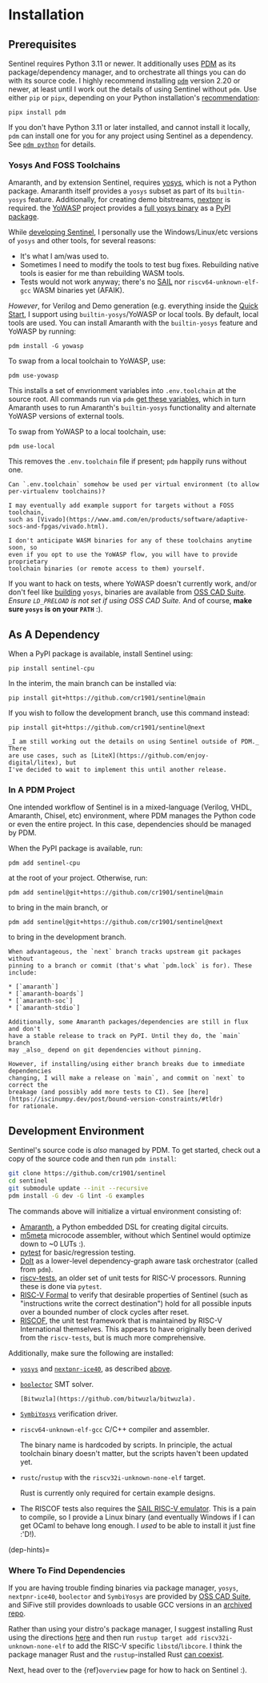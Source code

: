 # Installation

## Prerequisites

Sentinel requires Python 3.11 or newer. It additionally uses [PDM](https://pdm.fming.dev/latest/)
as its package/dependency manager, and to orchestrate all things you can do
with its source code. I highly recommend installing [`pdm`](https://pdm-project.org)
version 2.20 or newer, at least until I work out the details of using Sentinel
without `pdm`. Use either `pip` or `pipx`, depending on your Python installation's
[recommendation](https://packaging.python.org/en/latest/specifications/externally-managed-environments/#guide-users-towards-virtual-environments):

```
pipx install pdm
```

If you don't have Python 3.11 or later installed, and cannot install it locally,
`pdm` can install one for you for any project using Sentinel as a dependency.
See [`pdm python`](https://pdm-project.org/en/latest/usage/project/#install-python-interpreters-with-pdm)
for details.

### Yosys And FOSS Toolchains

Amaranth, and by extension Sentinel, requires [yosys](https://github.com/YosysHQ/yosys),
which is not a Python package. Amaranth itself provides a `yosys` subset as
part of its `builtin-yosys` feature. Additionally, for creating demo
bitstreams, [nextpnr](https://github.com/YosysHQ/nextpnr/) is required.
the [YoWASP](https://yowasp.org/) project provides a
[full yosys binary](https://github.com/YoWASP/yosys) as a
[PyPI package](https://pypi.org/project/yowasp-yosys/). 

While [developing Sentinel](#development-environment), I personally use the
Windows/Linux/etc versions of `yosys` and other tools, for several reasons:

* It's what I am/was used to.
* Sometimes I need to modify the tools to test bug fixes. Rebuilding native
  tools is easier for me than rebuilding WASM tools.
* Tests would not work anyway; there's no [SAIL](https://github.com/riscv/sail-riscv)
  nor `riscv64-unknown-elf-gcc` WASM binaries yet (AFAIK).

_However_, for Verilog and Demo generation (e.g. everything inside the
[Quick Start](./quickstart.md), I support using `builtin-yosys`/YoWASP or
local tools. By default, local tools are used. You can install Amaranth with
the `builtin-yosys` feature and YoWASP by running:

```
pdm install -G yowasp
```

To swap from a local toolchain to YoWASP, use:

```
pdm use-yowasp
```

This installs a set of envrionment variables into `.env.toolchain` at the
source root. All commands run via `pdm` [get these variables](https://pdm-project.org/latest/usage/scripts/#env_file),
which in turn Amaranth uses to run Amaranth's `builtin-yosys` functionality
and alternate YoWASP versions of external tools.

To swap from YoWASP to a local toolchain, use:

```
pdm use-local
```

This removes the `.env.toolchain` file if present; `pdm` happily runs
without one.

<!-- ```{tip} You can install both a YoWASP environment and a local environment
separately and swap between them [using `pdm`](https://pdm-project.org/latest/usage/venv/#create-a-virtualenv-yourself)

Many `pdm` commands have a `--venv` parameter to distinguish virtual
environments (including the environment used from not providing `--venv`). This
is demonstrated in the `README.md` provided at the source root.
``` -->

```{todo}
Can `.env.toolchain` somehow be used per virtual environment (to allow
per-virtualenv toolchains)?
```

```{note}
I may eventually add example support for targets without a FOSS toolchain,
such as [Vivado](https://www.amd.com/en/products/software/adaptive-socs-and-fpgas/vivado.html).

I don't anticipate WASM binaries for any of these toolchains anytime soon, so
even if you opt to use the YoWASP flow, you will have to provide proprietary
toolchain binaries (or remote access to them) yourself.
```

If you want to hack on tests, where YoWASP doesn't currently work, and/or don't
feel like [building](https://github.com/YosysHQ/yosys/#building-from-source)
`yosys`, binaries are available from [OSS CAD Suite](https://github.com/YosysHQ/oss-cad-suite-build).
_Ensure `LD_PRELOAD` is not set if using OSS CAD Suite._ And of course, **make
sure `yosys` is on your `PATH`** :).

## As A Dependency

When a PyPI package is available, install Sentinel using:

```
pip install sentinel-cpu
```

In the interim, the main branch can be installed via:

```
pip install git+https://github.com/cr1901/sentinel@main
```

If you wish to follow the development branch, use this command instead:

```
pip install git+https://github.com/cr1901/sentinel@next
```

```{todo}
_I am still working out the details on using Sentinel outside of PDM._ There
are use cases, such as [LiteX](https://github.com/enjoy-digital/litex), but
I've decided to wait to implement this until another release.
```

### In A PDM Project

One intended workflow of Sentinel is in a mixed-language (Verilog, VHDL, Amaranth,
Chisel, etc) environment, where PDM manages the Python code or even the entire
project. In this case, dependencies should be managed by PDM.

When the PyPI package is available, run:

```
pdm add sentinel-cpu
```

at the root of your project. Otherwise, run:

```
pdm add sentinel@git+https://github.com/cr1901/sentinel@main
```

to bring in the main branch, or

```
pdm add sentinel@git+https://github.com/cr1901/sentinel@next
```

to bring in the development branch.

```{warning}
When advantageous, the `next` branch tracks upstream git packages without
pinning to a branch or commit (that's what `pdm.lock` is for). These include:

* [`amaranth`]
* [`amaranth-boards`]
* [`amaranth-soc`]
* [`amaranth-stdio`]

Additionally, some Amaranth packages/dependencies are still in flux and don't
have a stable release to track on PyPI. Until they do, the `main` branch
may _also_ depend on git dependencies without pinning.

However, if installing/using either branch breaks due to immediate dependencies
changing, I will make a release on `main`, and commit on `next` to correct the
breakage (and possibly add more tests to CI). See [here](https://iscinumpy.dev/post/bound-version-constraints/#tldr)
for rationale.
```

## Development Environment

Sentinel's source code is _also_ managed by PDM. To get started, check out a
copy of the source code and then run `pdm install`:

```sh
git clone https://github.com/cr1901/sentinel
cd sentinel
git submodule update --init --recursive
pdm install -G dev -G lint -G examples
```

The commands above will initialize a virtual environment consisting of:

* [Amaranth](https://amaranth-lang.org/), a Python embedded DSL for creating
  digital circuits.
* [m5meta](https://github.com/brouhaha/m5meta/) microcode assembler, without
  which Sentinel would optimize down to ~0 LUTs :).
* [pytest](https://pytest.org) for basic/regression testing.
* [DoIt](https://pydoit.org/) as a lower-level dependency-graph aware task
  orchestrator (called from `pdm`).
* [riscv-tests](https://github.com/riscv-software-src/riscv-tests), an older
  set of unit tests for RISC-V processors. Running these is done via `pytest`.
* [RISC-V Formal](https://github.com/YosysHQ/riscv-formal) to verify that
  desirable properties of Sentinel (such as "instructions write the correct
  destination") hold for all possible inputs over a bounded number of clock
  cycles after reset.
* [RISCOF](https://github.com/riscv-software-src/riscof/), the unit test
  framework that is maintained by RISC-V International themselves. This appears
  to have originally been derived from the `riscv-tests`, but is much more
  comprehensive.

Additionally, make sure the following are installed:

* [`yosys`](https://github.com/YosysHQ/yosys) and
  [`nextpnr-ice40`](https://github.com/YosysHQ/nextpnr/), as described [above](#yosys-and-foss-toolchains).
* [`boolector`](https://github.com/Boolector/boolector) SMT solver.

  ```{note} Boolector is no longer maintained. Eventually I will update to
  [Bitwuzla](https://github.com/bitwuzla/bitwuzla).
  ```
* [`SymbiYosys`](https://github.com/YosysHQ/sby) verification driver.
* `riscv64-unknown-elf-gcc` C/C++ compiler and assembler. 

  The binary name is hardcoded by scripts. In
  principle, the actual toolchain binary doesn't matter, but the scripts
  haven't been updated yet.
* `rustc`/`rustup` with the `riscv32i-unknown-none-elf` target.

  Rust is currently only required for certain example designs.
* The RISCOF tests also requires the [SAIL RISC-V emulator](https://github.com/riscv/sail-riscv).
  This is a pain to compile, so I provide a Linux binary (and eventually Windows
  if I can get OCaml to behave long enough. I _used_ to be able to install it
  just fine :'D!).

(dep-hints)=
### Where To Find Dependencies

If you are having trouble finding binaries via package manager, `yosys`, `nextpnr-ice40`,
`boolector` and `SymbiYosys` are provided by [OSS CAD Suite](https://github.com/YosysHQ/oss-cad-suite-build),
and SiFive still provides downloads to usable GCC versions in an [archived repo](https://github.com/YosysHQ/oss-cad-suite-build).

Rather than using your distro's package manager, I suggest installing Rust using the
directions [here](https://rustup.rs/) and then run
`rustup target add riscv32i-unknown-none-elf` to add the RISC-V specific
`libstd`/`libcore`. I think the package manager Rust and the `rustup`-installed
Rust [can coexist](https://rust-lang.github.io/rustup/concepts/toolchains.html).

Next, head over to the {ref}`overview` page for how to hack on Sentinel :).

[`amaranth`]: https://github.com/amaranth-lang/amaranth
[`amaranth-boards`]: https://github.com/amaranth-lang/amaranth-boards
[`amaranth-soc`]: https://github.com/amaranth-lang/amaranth-soc
[`amaranth-stdio`]: https://github.com/amaranth-lang/amaranth-stdio
